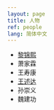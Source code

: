 ```yaml
---
layout: page
title: 人物
ref: people
lang: 简体中文
---
```


<ul>
    <li><a href="https://zh.wikipedia.org/wiki/%E9%BB%8E%E9%94%A6%E7%86%99">黎锦熙</a></li>
    <li>萧家霖</li>
    <li>王寿康</li>
    <li><a href="wangshuda_zh.pdf">王述达</a></li>
    <li>孙崇义</li>
    <li>魏建功</li>
</ul>
